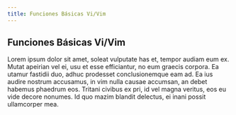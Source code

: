 ```yaml
---
title: Funciones Básicas Vi/Vim
---
```

## Funciones Básicas Vi/Vim

Lorem ipsum dolor sit amet, soleat vulputate has et, tempor audiam eum ex. Mutat apeirian vel ei, usu et esse efficiantur, no eum graecis corpora. Ea utamur fastidii duo, adhuc prodesset conclusionemque eam ad. Ea ius audire nostrum accusamus, in vim nulla causae accumsan, an debet habemus phaedrum eos. Tritani civibus ex pri, id vel magna veritus, eos eu vide decore nonumes. Id quo mazim blandit delectus, ei inani possit ullamcorper mea.